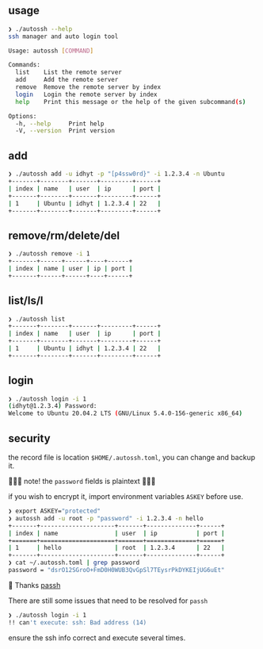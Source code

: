 ## usage

```bash
❯ ./autossh --help
ssh manager and auto login tool

Usage: autossh [COMMAND]

Commands:
  list    List the remote server
  add     Add the remote server
  remove  Remove the remote server by index
  login   Login the remote server by index
  help    Print this message or the help of the given subcommand(s)

Options:
  -h, --help     Print help
  -V, --version  Print version
```

## add

```bash
❯ ./autossh add -u idhyt -p "[p4ssw0rd}" -i 1.2.3.4 -n Ubuntu
+-------+--------+-------+---------+------+
| index | name   | user  | ip      | port |
+-------+--------+-------+---------+------+
| 1     | Ubuntu | idhyt | 1.2.3.4 | 22   |
+-------+--------+-------+---------+------+
```

## remove/rm/delete/del

```bash
❯ ./autossh remove -i 1
+-------+------+------+----+------+
| index | name | user | ip | port |
+-------+------+------+----+------+
```

## list/ls/l

```bash
❯ ./autossh list
+-------+--------+-------+---------+------+
| index | name   | user  | ip      | port |
+-------+--------+-------+---------+------+
| 1     | Ubuntu | idhyt | 1.2.3.4 | 22   |
+-------+--------+-------+---------+------+
```

## login

```bash
❯ ./autossh login -i 1
(idhyt@1.2.3.4) Password:
Welcome to Ubuntu 20.04.2 LTS (GNU/Linux 5.4.0-156-generic x86_64)
```

## security

the record file is location `$HOME/.autossh.toml`, you can change and backup it.

🚨🚨🚨 note! the `password` fields is plaintext 🚨🚨🚨

if you wish to encrypt it, import environment variables `ASKEY` before use.

```bash
❯ export ASKEY="protected"
❯ autossh add -u root -p "password" -i 1.2.3.4 -n hello
+-------+---------------------+-------+--------------+------+
| index | name                | user  | ip           | port |
+=======+=====================+=======+==============+======+
| 1     | hello               | root  | 1.2.3.4      | 22   |
+-------+---------------------+-------+--------------+------+
❯ cat ~/.autossh.toml | grep password
password = "dsrO12SGroO+FmD0H0WUB3QvGpSl7TEysrPkDYKEIjUG6uEt"
```

🍻 Thanks [passh](https://github.com/clarkwang/passh)

There are still some issues that need to be resolved for `passh`

```bash
❯ ./autossh login -i 1
!! can't execute: ssh: Bad address (14)
```
ensure the ssh info correct and execute several times.
